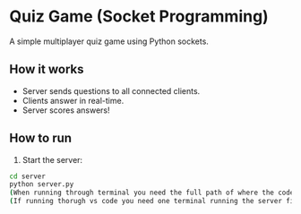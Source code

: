 # Quiz Game (Socket Programming)

A simple multiplayer quiz game using Python sockets.

## How it works

- Server sends questions to all connected clients.
- Clients answer in real-time.
- Server scores answers!

## How to run

1. Start the server:
```bash
cd server
python server.py
(When running through terminal you need the full path of where the code is on your machine)
(If running thorugh vs code you need one terminal running the server file and the other running the clinet file)
